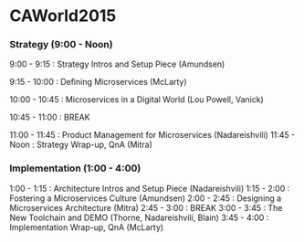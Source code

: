 # CAWorld2015

### Strategy (9:00 - Noon)

9:00  - 9:15 : Strategy Intros and Setup Piece (Amundsen)

9:15  - 10:00 : Defining Microservices (McLarty)

10:00 - 10:45  : Microservices in a Digital World (Lou Powell, Vanick)

10:45 - 11:00 : BREAK

11:00 - 11:45 : Product Management for Microservices (Nadareishvili) 
11:45 - Noon : Strategy Wrap-up, QnA (Mitra)

### Implementation (1:00 - 4:00)

1:00 - 1:15 : Architecture Intros and Setup Piece (Nadareishvili)
1:15 - 2:00 : Fostering a Microservices Culture (Amundsen)
2:00 - 2:45 : Designing a Microservices Architecture (Mitra)
2:45 - 3:00 : BREAK
3:00 - 3:45 : The New Toolchain and DEMO (Thorne, Nadareishvili, Blain)
3:45 - 4:00 : Implementation Wrap-up, QnA (McLarty)
